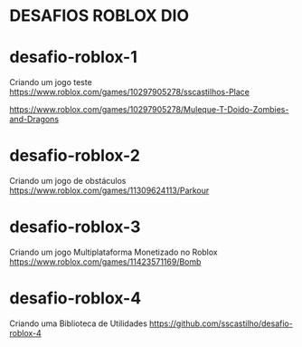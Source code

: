 # DESAFIOS ROBLOX DIO

# desafio-roblox-1
Criando um jogo teste
https://www.roblox.com/games/10297905278/sscastilhos-Place

https://www.roblox.com/games/10297905278/Muleque-T-Doido-Zombies-and-Dragons

# desafio-roblox-2
Criando um jogo de obstáculos
https://www.roblox.com/games/11309624113/Parkour

# desafio-roblox-3
Criando um jogo Multiplataforma Monetizado no Roblox
https://www.roblox.com/games/11423571169/Bomb

# desafio-roblox-4
Criando uma Biblioteca de Utilidades
https://github.com/sscastilho/desafio-roblox-4
